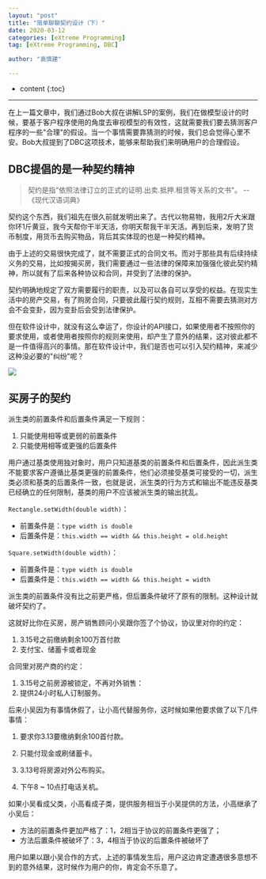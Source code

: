 ```yaml
---
layout: "post"
title: "简单聊聊契约设计（下）"
date: 2020-03-12
categories: [eXtreme Programming]
tag: [eXtreme Programming, DBC]

author: "袁慎建"

---
```


* content
{:toc}

---


在上一篇文章中，我们通过Bob大叔在讲解LSP的案例，我们在做模型设计的时候，要基于客户程序使用的角度去审视模型的有效性，这就需要我们要去猜测客户程序的一些"合理"的假设。当一个事情需要靠猜测的时候，我们总会觉得心里不安。Bob大叔提到了DBC这项技术，能够来帮助我们来明确用户的合理假设。


## DBC提倡的是一种契约精神
> 契约是指"依照法律订立的正式的证明.出卖.抵押.租赁等关系的文书"。 -- 《现代汉语词典》

契约这个东西，我们祖先在很久前就发明出来了。古代以物易物，我用2斤大米跟你环1斤黄豆，我今天帮你干半天活，你明天帮我干半天活。再到后来，发明了货币制度，用货币去购买物品，背后其实体现的也是一种契约精神。

由于上述的交易很快完成了，就不需要正式的合同文书。而对于那些具有后续持续义务的交易，比如按揭买房，我们需要通过一些法律的保障来加强强化彼此契约精神，所以就有了后来各种协议和合同，并受到了法律的保护。

契约明确地规定了双方需要履行的职责，以及可以各自可以享受的权益。在现实生活中的房产交易，有了购房合同，只要彼此履行契约规则，互相不需要去猜测对方会不会变卦，因为变卦后会受到法律保护。

但在软件设计中，就没有这么幸运了，你设计的API接口，如果使用者不按照你的要求使用，或者使用者按照你的规则来使用，却产生了意外的结果，这对彼此都不是一件值得高兴的事情。那在软件设计中，我们是否也可以引入契约精神，来减少这种没必要的"纠纷"呢？



![]({{site.image_path_post}}{{page.url}}{{'dbc.png'}})

## 买房子的契约
派生类的前置条件和后置条件满足一下规则：

1. 只能使用相等或更弱的前置条件
2. 只能使用相等或更强的后置条件

用户通过基类使用独对象时，用户只知道基类的前置条件和后置条件，因此派生类不能要求客户遵循比基类更强的前置条件，他们必须接受基类可接受的一切，派生类必须和基类的后置条件一致，也就是说，派生类的行为方式和输出不能违反基类已经确立的任何限制，基类的用户不应该被派生类的输出扰乱。



`Rectangle.setWidth(double width)`：

- 前置条件是：`type width is double`
- 后置条件是：`this.width == width && this.height = old.height`


`Square.setWidth(double width)`：

- 前置条件是：`type width is double`
- 后置条件是：`this.width == width && this.height = width`


派生类的前置条件没有比之前更严格，但后置条件破坏了原有的限制。这种设计就破坏契约了。


这就好比你在买房，房产销售顾问小吴跟你签了个协议，协议里对你的约定：

1. 3.15号之前缴纳剩余100万首付款
2. 支付宝、储蓄卡或者现金

合同里对房产商的约定：

1. 3.15号之前房源被锁定，不再对外销售：
2. 提供24小时私人订制服务。

后来小吴因为有事情休假了，让小高代替服务你，这时候如果他要求做了以下几件事情：

1. 要求你3.13要缴纳剩余100首付款。
2. 只能付现金或刷储蓄卡。

3. 3.13号将房源对外公布购买。
4. 下午8 ~ 10点打电话关机。

如果小吴看成父类，小高看成子类，提供服务相当于小吴提供的方法，小高继承了小吴后：

- 方法的前置条件更加严格了：1，2相当于协议的前置条件更强了；
- 方法后置条件被破坏了：3，4相当于协议的后置条件被破坏了

用户如果以跟小吴合作的方式，上述的事情发生后，用户这边肯定遭遇很多意想不到的意外结果，这时候作为用户的你，肯定会不乐意了。






